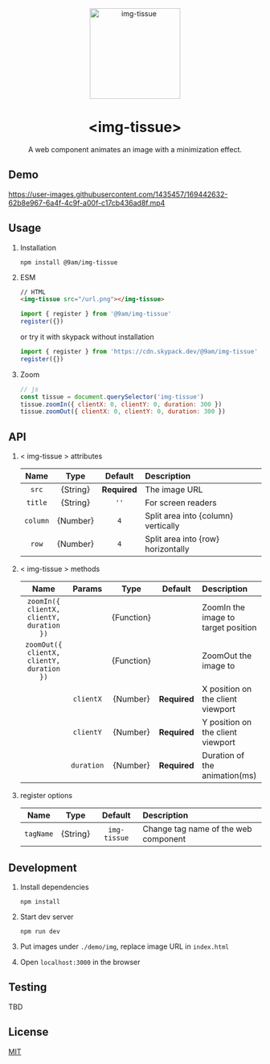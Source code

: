 <div align="center">
	<img src="https://user-images.githubusercontent.com/1435457/169444162-b05cd10f-f3cf-47e3-8b95-289eedbd84ad.svg" alt="img-tissue" width="180" height="180" />
	<h1>&lt;img-tissue&gt;</h1>
	<p>A web component animates an image with a minimization effect.</p>
</div>

## Demo
https://user-images.githubusercontent.com/1435457/169442632-62b8e967-6a4f-4c9f-a00f-c17cb436ad8f.mp4

## Usage
1. Installation

	```
	npm install @9am/img-tissue
	```
2. ESM

	```html
	// HTML
	<img-tissue src="/url.png"></img-tissue>
	```

	```js
	import { register } from '@9am/img-tissue'
	register({})
	```
	or try it with skypack without installation

	```js
	import { register } from 'https://cdn.skypack.dev/@9am/img-tissue'
	register({})
	```

3. Zoom

	```javascript
	// js
	const tissue = document.querySelector('img-tissue')
	tissue.zoomIn({ clientX: 0, clientY: 0, duration: 300 })
	tissue.zoomOut({ clientX: 0, clientY: 0, duration: 300 })
	```

## API
1. < img-tissue > attributes

	|Name|Type|Default|Description|
	|:--:|:--:|:-----:|:----------|
	|`src`|{String}|**Required**|The image URL|
	|`title`|{String}|`''`|For screen readers|
	|`column`|{Number}|`4`|Split area into {column} vertically|
	|`row`|{Number}|`4`|Split area into {row} horizontally|
2. < img-tissue > methods

	|Name|Params|Type|Default|Description|
	|:--:|:----:|:--:|:-----:|:----------|
	|`zoomIn({ clientX, clientY, duration })`||{Function}||ZoomIn the image to target position|
	|`zoomOut({ clientX, clientY, duration })`||{Function}||ZoomOut the image to 
	||`clientX`|{Number}|**Required**|X position on the client viewport|
	||`clientY`|{Number}|**Required**|Y position on the client viewport|
	||`duration`|{Number}|**Required**|Duration of the animation(ms)|
3. register options

	|Name|Type|Default|Description|
	|:--:|:--:|:-----:|:----------|
	|`tagName`|{String}|`img-tissue`|Change tag name of the web component|

## Development
1. Install dependencies

	`npm install`
4. Start dev server

	`npm run dev`
5. Put images under `./demo/img`, replace image URL in `index.html`
6. Open `localhost:3000` in the browser

## Testing
TBD


## License
[MIT](LICENSE)
